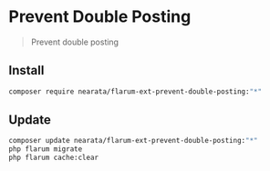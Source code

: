 # Prevent Double Posting

> Prevent double posting

## Install

```sh
composer require nearata/flarum-ext-prevent-double-posting:"*"
```

## Update

```sh
composer update nearata/flarum-ext-prevent-double-posting:"*"
php flarum migrate
php flarum cache:clear
```
